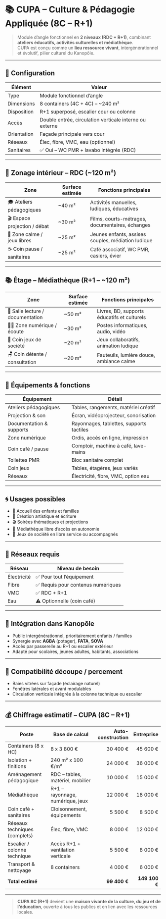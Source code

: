 # 📚 CUPA – Culture & Pédagogie Appliquée (8C – R+1)

> Module d’angle fonctionnel en **2 niveaux (RDC + R+1)**, combinant **ateliers éducatifs, activités culturelles et médiathèque**.  
> CUPA est conçu comme un **lieu ressource vivant**, intergénérationnel et évolutif, pilier culturel du Kanopôle.

---

## 🧩 Configuration

| Élément          | Valeur                          |
|------------------|----------------------------------|
| Type             | Module fonctionnel d’angle       |
| Dimensions       | 8 containers (4C + 4C) – ~240 m² |
| Disposition      | R+1 superposé, escalier cour ou colonne |
| Accès            | Double entrée, circulation verticale interne ou externe |
| Orientation      | Façade principale vers cour      |
| Réseaux          | Élec, fibre, VMC, eau (optionnel) |
| Sanitaires       | ✅ Oui – WC PMR + lavabo intégrés (RDC) |

---

## 🧰 Zonage intérieur – RDC (~120 m²)

| Zone                          | Surface estimée | Fonctions principales                                |
|-------------------------------|------------------|------------------------------------------------------|
| 🎓 Ateliers pédagogiques       | ~40 m²           | Activités manuelles, ludiques, éducatives            |
| 🎬 Espace projection / débat   | ~30 m²           | Films, courts-métrages, documentaires, échanges      |
| 🧘 Zone calme / jeux libres     | ~25 m²           | Jeunes enfants, assises souples, médiation ludique   |
| ☕ Coin pause / sanitaires      | ~25 m²           | Café associatif, WC PMR, casiers, évier              |

---

## 📚 Étage – Médiathèque (R+1 – ~120 m²)

| Zone                            | Surface estimée | Fonctions principales                             |
|----------------------------------|------------------|---------------------------------------------------|
| 📖 Salle lecture / documentation | ~50 m²           | Livres, BD, supports éducatifs et culturels       |
| 🧑‍💻 Zone numérique / écoute       | ~30 m²           | Postes informatiques, audio, vidéo                |
| 🎲 Coin jeux de société           | ~20 m²           | Jeux collaboratifs, animation ludique             |
| 🪑 Coin détente / consultation    | ~20 m²           | Fauteuils, lumière douce, ambiance calme          |

---

## 🧩 Équipements & fonctions

| Équipement               | Détail                                      |
|--------------------------|---------------------------------------------|
| Ateliers pédagogiques    | Tables, rangements, matériel créatif         |
| Projection & son         | Écran, vidéoprojecteur, sonorisation         |
| Documentation & supports | Rayonnages, tablettes, supports tactiles     |
| Zone numérique           | Ordis, accès en ligne, impression            |
| Coin café / pause        | Comptoir, machine à café, lave-mains         |
| Toilettes PMR            | Bloc sanitaire complet                      |
| Coin jeux                | Tables, étagères, jeux variés               |
| Réseaux                  | Électricité, fibre, VMC, option eau          |

---

## 🌀 Usages possibles

- 🧒 Accueil des enfants et familles
- 🎨 Création artistique et écriture
- 🎬 Soirées thématiques et projections
- 📖 Médiathèque libre d’accès en autonomie
- 🎲 Jeux de société en libre service ou accompagnés

---

## 🔌 Réseaux requis

| Réseau       | Niveau de besoin             |
|--------------|-------------------------------|
| Électricité  | ✅ Pour tout l’équipement      |
| Fibre        | ✅ Requis pour contenus numériques |
| VMC          | ✅ RDC + R+1                   |
| Eau          | ⚠️ Optionnelle (coin café)     |

---

## 🧠 Intégration dans Kanopôle

- Public intergénérationnel, prioritairement enfants / familles
- Synergie avec **AGBA** (potager), **FATA**, **SOVA**
- Accès par passerelle au R+1 ou escalier extérieur
- Adapté pour scolaires, jeunes adultes, habitants, associations

---

## 📐 Compatibilité découpe / percement

- Baies vitrées sur façade (éclairage naturel)
- Fenêtres latérales et avant modulables
- Circulation verticale intégrée à la colonne technique ou escalier

---

## 💰 Chiffrage estimatif – CUPA (8C – R+1)

| Poste                          | Base de calcul                     | Auto-construction | Entreprise |
|--------------------------------|------------------------------------|-------------------:|-----------:|
| Containers (8 x HC)            | 8 x 3 800 €                        | 30 400 €           | 45 600 €   |
| Isolation + finitions          | 240 m² x 100 €/m²                 | 24 000 €           | 36 000 €   |
| Aménagement pédagogique        | RDC – tables, matériel, mobilier  | 10 000 €           | 15 000 €   |
| Médiathèque                    | R+1 – rayonnage, numérique, jeux  | 12 000 €           | 18 000 €   |
| Coin café + sanitaires         | Cloisonnement, équipements         | 5 500 €            | 8 500 €    |
| Réseaux techniques (complets)  | Élec, fibre, VMC                   | 8 000 €            | 12 000 €   |
| Escalier / colonne technique   | Accès R+1 + ventilation verticale  | 5 500 €            | 8 000 €    |
| Transport & nettoyage          | 8 containers                       | 4 000 €            | 6 000 €    |
| **Total estimé**               |                                    | **99 400 €**       | **149 100 €** |

---

> **CUPA 8C (R+1)** devient une **maison vivante de la culture, du jeu et de l’éducation**, ouverte à tous les publics et en lien avec les ressources locales.

